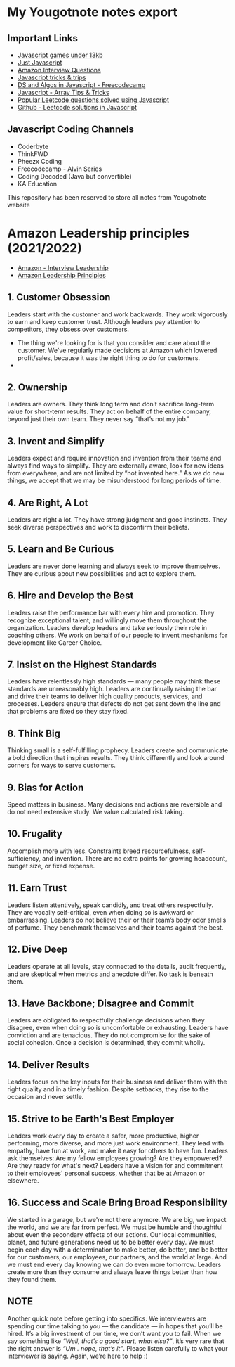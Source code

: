 # My Yougotnote notes export

## Important Links

- [Javascript games under 13kb](https://github.blog/2022-10-06-js13k-2022-winners/)
- [Just Javascript](https://justjavascript.com/learn/01-mental-models)
- [Amazon Interview Questions](https://algomonster.medium.com/amazon-oa-2022-hackerrank-5d90e1fb46d4)
- [Javascript tricks & trips](https://medium.com/geekculture/10-clever-javascript-tricks-that-every-developer-should-know-e0be92bcfe9)
- [DS and Algos in Javascript - Freecodecamp](https://www.youtube.com/watch?v=t2CEgPsws3U)
- [Javascript - Array Tips & Tricks](https://www.youtube.com/watch?v=R8rmfD9Y5-c)
- [Popular Leetcode questions solved using Javascript](https://www.youtube.com/watch?v=IufUNRCQ37E&list=PLY5pAT_51eGyo4ixvdZgzY57N0_R1QMtb)
- [Github - Leetcode solutions in Javascript](https://github.com/lessfish/leetcode/tree/master/Algorithms)

## Javascript Coding Channels

- Coderbyte
- ThinkFWD
- Pheezx Coding
- Freecodecamp - Alvin Series
- Coding Decoded (Java but convertible)
- KA Education

This repository has been reserved to store all notes from Yougotnote website

# Amazon Leadership principles (2021/2022)

- [Amazon - Interview Leadership](https://www.linkedin.com/pulse/how-interview-amazon-leadership-david-anderson/?trk=v-feed&lipi=urn:li:page:d_flagship3_feed;XHZCAzRtSQKgOZcrT5WRLQ%3D%3D)
- [Amazon Leadership Principles](https://www.amazon.jobs/en/principles)

## 1. Customer Obsession

Leaders start with the customer and work backwards. They work vigorously to earn and keep customer trust. Although leaders pay attention to competitors, they obsess over customers.

- The thing we're looking for is that you consider and care about the customer. We've regularly made decisions at Amazon which lowered profit/sales, because it was the right thing to do for customers.
-

## 2. Ownership

Leaders are owners. They think long term and don’t sacrifice long-term value for short-term results. They act on behalf of the entire company, beyond just their own team. They never say “that’s not my job."

## 3. Invent and Simplify

Leaders expect and require innovation and invention from their teams and always find ways to simplify. They are externally aware, look for new ideas from everywhere, and are not limited by “not invented here." As we do new things, we accept that we may be misunderstood for long periods of time.

## 4. Are Right, A Lot

Leaders are right a lot. They have strong judgment and good instincts. They seek diverse perspectives and work to disconfirm their beliefs.

## 5. Learn and Be Curious

Leaders are never done learning and always seek to improve themselves. They are curious about new possibilities and act to explore them.

## 6. Hire and Develop the Best

Leaders raise the performance bar with every hire and promotion. They recognize exceptional talent, and willingly move them throughout the organization. Leaders develop leaders and take seriously their role in coaching others. We work on behalf of our people to invent mechanisms for development like Career Choice.

## 7. Insist on the Highest Standards

Leaders have relentlessly high standards — many people may think these standards are unreasonably high. Leaders are continually raising the bar and drive their teams to deliver high quality products, services, and processes. Leaders ensure that defects do not get sent down the line and that problems are fixed so they stay fixed.

## 8. Think Big

Thinking small is a self-fulfilling prophecy. Leaders create and communicate a bold direction that inspires results. They think differently and look around corners for ways to serve customers.

## 9. Bias for Action

Speed matters in business. Many decisions and actions are reversible and do not need extensive study. We value calculated risk taking.

## 10. Frugality

Accomplish more with less. Constraints breed resourcefulness, self-sufficiency, and invention. There are no extra points for growing headcount, budget size, or fixed expense.

## 11. Earn Trust

Leaders listen attentively, speak candidly, and treat others respectfully. They are vocally self-critical, even when doing so is awkward or embarrassing. Leaders do not believe their or their team’s body odor smells of perfume. They benchmark themselves and their teams against the best.

## 12. Dive Deep

Leaders operate at all levels, stay connected to the details, audit frequently, and are skeptical when metrics and anecdote differ. No task is beneath them.

## 13. Have Backbone; Disagree and Commit

Leaders are obligated to respectfully challenge decisions when they disagree, even when doing so is uncomfortable or exhausting. Leaders have conviction and are tenacious. They do not compromise for the sake of social cohesion. Once a decision is determined, they commit wholly.

## 14. Deliver Results

Leaders focus on the key inputs for their business and deliver them with the right quality and in a timely fashion. Despite setbacks, they rise to the occasion and never settle.

## 15. Strive to be Earth's Best Employer

Leaders work every day to create a safer, more productive, higher performing, more diverse, and more just work environment. They lead with empathy, have fun at work, and make it easy for others to have fun. Leaders ask themselves: Are my fellow employees growing? Are they empowered? Are they ready for what's next? Leaders have a vision for and commitment to their employees' personal success, whether that be at Amazon or elsewhere.

## 16. Success and Scale Bring Broad Responsibility

We started in a garage, but we're not there anymore. We are big, we impact the world, and we are far from perfect. We must be humble and thoughtful about even the secondary effects of our actions. Our local communities, planet, and future generations need us to be better every day. We must begin each day with a determination to make better, do better, and be better for our customers, our employees, our partners, and the world at large. And we must end every day knowing we can do even more tomorrow. Leaders create more than they consume and always leave things better than how they found them.

## NOTE

Another quick note before getting into specifics. We interviewers are spending our time talking to you — the candidate — in hopes that you’ll be hired. It’s a big investment of our time, we don’t want you to fail. When we say something like _“Well, that’s a good start, what else?”_, it’s very rare that the right answer is _“Um.. nope, that’s it”_. Please listen carefully to what your interviewer is saying. Again, we’re here to help :)
